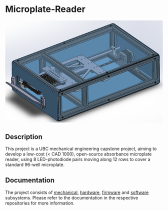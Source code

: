 # Microplate-Reader

![](./assets/solidworks_view.png)

## Description

This project is a UBC mechanical engineering capstone project, aiming to develop a low-cost (< CAD 1000), open-source absorbance microplate reader, using 8 LED-photodiode pairs moving along 12 rows to cover a standard 96-well microplate.

<!-- TODO: D&ID Poster -->

<!-- ## Verification and Validation -->

## Documentation

The project consists of [mechanical](https://github.com/UBC-MECH2024-Capstone-Team14/Microplate-Reader-Mechanical), [hardware](https://github.com/UBC-MECH2024-Capstone-Team14/Microplate-Reader-Hardware), [firmware](https://github.com/UBC-MECH2024-Capstone-Team14/Microplate-Reader-Firmware) and [software](https://github.com/UBC-MECH2024-Capstone-Team14/Microplate-Reader-Software) subsystems. Please refer to the documentation in the respective repositories for more information.
